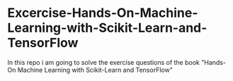 # Excercise-Hands-On-Machine-Learning-with-Scikit-Learn-and-TensorFlow
In this repo i am going to solve the exercise questions of the book "Hands-On Machine Learning with
Scikit-Learn and TensorFlow"
